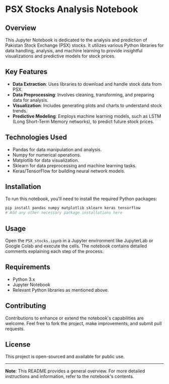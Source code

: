 
# PSX Stocks Analysis Notebook

## Overview
This Jupyter Notebook is dedicated to the analysis and prediction of Pakistan Stock Exchange (PSX) stocks. It utilizes various Python libraries for data handling, analysis, and machine learning to provide insightful visualizations and predictive models for stock prices.

## Key Features
- **Data Extraction**: Uses libraries to download and handle stock data from PSX.
- **Data Preprocessing**: Involves cleaning, transforming, and preparing data for analysis.
- **Visualization**: Includes generating plots and charts to understand stock trends.
- **Predictive Modeling**: Employs machine learning models, such as LSTM (Long Short-Term Memory networks), to predict future stock prices.

## Technologies Used
- Pandas for data manipulation and analysis.
- Numpy for numerical operations.
- Matplotlib for data visualization.
- Sklearn for data preprocessing and machine learning tasks.
- Keras/TensorFlow for building neural network models.

## Installation
To run this notebook, you'll need to install the required Python packages:

```bash
pip install pandas numpy matplotlib sklearn keras tensorflow
# Add any other necessary package installations here
```

## Usage
Open the `PSX_stocks.ipynb` in a Jupyter environment like JupyterLab or Google Colab and execute the cells. The notebook contains detailed comments explaining each step of the process.

## Requirements
- Python 3.x
- Jupyter Notebook
- Relevant Python libraries as mentioned above.

## Contributing
Contributions to enhance or extend the notebook's capabilities are welcome. Feel free to fork the project, make improvements, and submit pull requests.

## License
This project is open-sourced and available for public use.

---

**Note**: This README provides a general overview. For more detailed instructions and information, refer to the notebook's contents.
